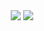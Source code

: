 <div align=center>
  <img src="https://github-readme-stats.vercel.app/api?username=VladOS-0&theme=midnight-purple&show_icons=true&count_private=true" />  
  
  <!--<img width="400"  src="https://github-readme-streak-stats.herokuapp.com/?user=VladOS-0&theme=midnight-purple&hide_border=true" />-->
  
  <img src="https://github-readme-stats.vercel.app/api/top-langs/?username=VladOS-0&theme=midnight-purple&show_icons=true&layout=pie&langs_count=8&exclude_repo=garbage,nvim-config,iced_gif,self-webpage,pages-test,wikigen_out"/>  
</div>
